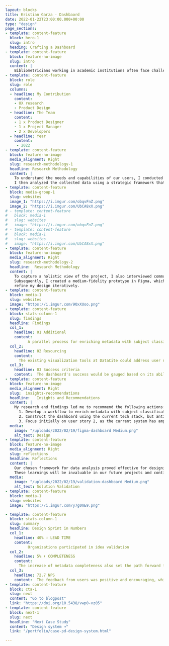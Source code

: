```yaml
---
layout: blocks
title: Kristian Garza - Dashbaord
date: 2022-01-22T23:00:00.000+00:00
type: "design"
page_sections:
- template: content-feature
  block: hero-1
  slug: intro
  heading: Crafting a Dashboard
- template: content-feature
  block: feature-no-image
  slug: intro
  content: |
    Bibliometricians working in academic institutions often face challenges when needing to conduct quick analyses due to a lack of streamlined tools. The conventional method involving APIs and backend workflows can be time-consuming and requires specific technical know-how. This project aimed to develop a dashboard for bibliometricians, which would not only save them time but also provide a platform where their analyses could be hosted, thus promoting open science.
- template: content-feature
  block: role
  slug: role
  columns: 
  - headline: My Contribution
    content:
    - UX research  
    - Product Design
  - headline: The Team
    content: 
    - 1 x Product Designer  
    - 1 x Project Manager  
    - 2 x Developers  
  - headline: Year
    content: 
     - 2022
- template: content-feature
  block: feature-no-image
  media_alignment: Right
  slug: research-methodology-1
  headline: Research Methodology 
  content: | 
    To understand the needs and capabilities of our users, I conducted in-depth interviews with bibliometricians from different organizations. My questionnaire explored their technical capabilities and the data dimensions required for their work.
    I then analyzed the collected data using a strategic framework that categorized insights into dimensions, indicators, aggregations, computations, and filters. This methodology greatly informed my design of the visualizations.
- template: content-feature
  block: media-group-1
  slug: websites
  image_1: "https://i.imgur.com/obqvFnZ.png"
  image_2: "https://i.imgur.com/UbCA8xX.png"
# - template: content-feature
#   block: media-1
#   slug: websites
#   image: "https://i.imgur.com/obqvFnZ.png"
# - template: content-feature
#   block: media-1
#   slug: websites
#   image: "https://i.imgur.com/UbCA8xX.png"
- template: content-feature
  block: feature-no-image
  media_alignment: Right
  slug: research-methodology-2
  headline:  Research Methodology
  content: | 
    To capture a holistic view of the project, I also interviewed community stakeholders, funders, and the engineering team at DataCite. These interviews were pivotal in identifying the community's needs, defining the dashboard's success criteria, and understanding the feasibility in the context of DataCite's infrastructure.
    Subsequently, I created a medium-fidelity prototype in Figma, which was presented to ten experts during expert walkthroughs. This interactive approach allowed me to gain detailed insights and feedback to
    refine my design iteratively.
- template: content-feature
  block: media-1
  slug: websites
  image: "https://i.imgur.com/9OxXUoo.png"
- template: content-feature
  block: stats-column-1
  slug: findings
  headline: Findings
  col_1:
    headline: 01 Additional
    content: 
          A parallel process for enriching metadata with subject classification was necessary due to the existing infrastructure limitations.
  col_2:
    headline: 02 Resourcing
    content: 
      The existing visualization tools at DataCite could address user needs, but significant backend development would be required for data processing.
  col_3:
    headline: 03 Success criteria
    content:  The dashboard's success would be gauged based on its ability to address at least one of the user stories within the stipulated time frame.
- template: content-feature
  block: feature-no-image
  media_alignment: Right
  slug:  insights-recommendations
  headline:   Insights and Recommendations 
  content: | 
    My research and findings led me to recommend the following actions:
      1. Develop a workflow to enrich metadata with subject classification using client information as a proxy.
      2. Construct the dashboard using the current tech stack, but anticipate heavy backend alterations.
      3. Focus initially on user story 2, as the current system has ample data for useful visualizations.
  media:
    image: "/uploads/2022/02/19/figma-dashboard Medium.png"
    alt_text: Design
- template: content-feature
  block: feature-no-image
  media_alignment: Right
  slug: reflections
  headline: Reflections
  content: | 
    Our chosen framework for data analysis proved effective for designing the visualizations.
    These learnings will be invaluable in our future projects and continuous improvement of the dashboard.
  media:
    image: "/uploads/2022/02/19/validation-dashboard Medium.png"
    alt_text: Solution Validation
- template: content-feature
  block: media-1
  slug: websites
  image: "https://i.imgur.com/y7g0mE9.png"

- template: content-feature
  block: stats-column-1
  slug: summary
  headline: Design Sprint in Numbers
  col_1:
    headline: 40% ⬇ LEAD TIME
    content: 
          Organizations participated in idea validation
  col_2:
    headline: 5% ⬇ COMPLETENESS
    content: 
      The increase of metadata completeness also set the path forward for a whole new set of features
  col_3:
    headline: 72.7 NPS
    content:  The feedback from users was positive and encouraging, which indicated a high level of user satisfaction.
- template: content-feature
  block: cta-1
  slug: next
  content: "Go to blogpost"
  link: "https://doi.org/10.5438/vwp0-vz05"
- template: content-feature
  block: next-1
  slug: next
  headline: "Next Case Study"
  content: "Design system ➔"
  link: "/portfolio/case-pd-design-system.html"

---
```






